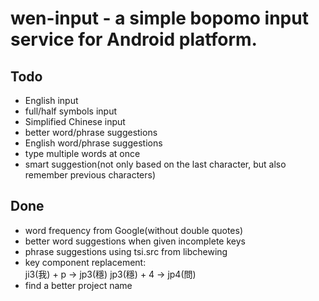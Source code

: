 # wen-input - a simple bopomo input service for Android platform.  

## Todo
- English input
- full/half symbols input
- Simplified Chinese input
- better word/phrase suggestions
- English word/phrase suggestions
- type multiple words at once
- smart suggestion(not only based on the last character, 
  but also remember previous characters)
 
## Done
- word frequency from Google(without double quotes)
- better word suggestions when given incomplete keys
- phrase suggestions using tsi.src from libchewing
- key component replacement:  
    ji3(我) + p -> jp3(穩) 
    jp3(穩) + 4 -> jp4(問)
- find a better project name

